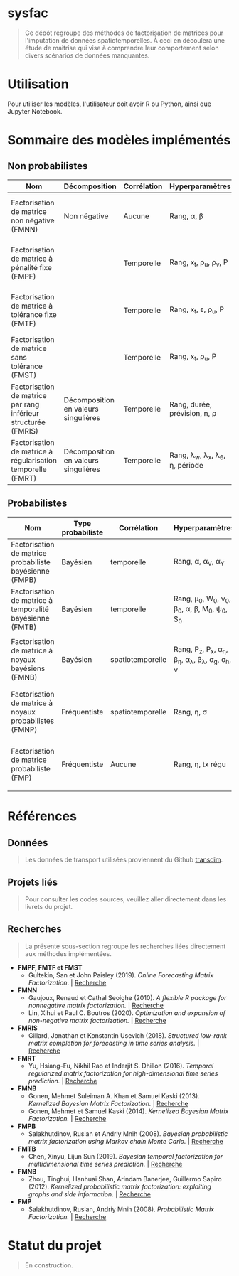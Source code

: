# sysfac

> Ce dépôt regroupe des méthodes de factorisation de matrices pour l'imputation de données spatiotemporelles. À ceci en découlera une étude de maitrise qui vise à comprendre leur comportement selon divers scénarios de données manquantes. 

# Utilisation

Pour utiliser les modèles, l'utilisateur doit avoir R ou Python, ainsi que Jupyter Notebook. 

# Sommaire des modèles implémentés

## Non probabilistes
| Nom | Décomposition | Corrélation | Hyperparamètres | Notes | Anglais |
| --- | --- | --- | --- | --- | --- | 
| Factorisation de matrice non négative (FMNN) | Non négative | Aucune | <p>Rang,  &alpha;,  &beta;</p> |  | Non-negative matrix factorization (NNMF) |
| Factorisation de matrice à pénalité fixe (FMPF) |  | Temporelle | <p>Rang,  x<sub>t</sub>,  &rho;<sub>u</sub>,  &rho;<sub>v</sub>,  P</p> | Apprentissage incrémental | Fixed penalty matrix factorization (FPMF) |
| Factorisation de matrice à tolérance fixe (FMTF) |  | Temporelle | <p>Rang,  x<sub>t</sub>,  &epsilon;,  &rho;<sub>u</sub>,  P</p> | Apprentissage incrémental | Fixed tolerance matrix factorization (FTMF) |
| Factorisation de matrice sans tolérance (FMST) |  | Temporelle | <p>Rang,  x<sub>t</sub>,  &rho;<sub>u</sub>,  P</p> | Apprentissage incrémental | Zero tolerance matrix factorization (ZTMF) |
| Factorisation de matrice par rang inférieur structurée (FMRIS) | Décomposition en valeurs singulières | Temporelle | <p>Rang,  durée,  prévision,  n,  &rho;</p> | Ligne par ligne | Structured low rank matrix completion (SLRMC) |
| Factorisation de matrice à régularisation temporelle (FMRT) | Décomposition en valeurs singulières | Temporelle | <p>Rang,  &lambda;<sub>w</sub>,  &lambda;<sub>x</sub>,  &lambda;<sub>&theta;</sub>,  &eta;,  période</p> |  | Temporal regularized matrix factorization (TRMF) |

## Probabilistes
| Nom | Type probabiliste | Corrélation | Hyperparamètres | Optimisation | Notes | Anglais |
| --- | --- | --- | --- | --- | --- | --- |
| Factorisation de matrice probabiliste bayésienne (FMPB) | Bayésien | temporelle | <p>Rang,  &alpha;,  &alpha;<sub>V</sub>,  &alpha;<sub>Y</sub></p> | MCCM |  | Bayesian probabilistic matrix factorization (BPMF) |
| Factorisation de matrice à temporalité bayésienne (FMTB) | Bayésien | temporelle | <p>Rang,  &mu;<sub>0</sub>,  W<sub>0</sub>,  &nu;<sub>0</sub>,  &beta;<sub>0</sub>,  &alpha;,  &beta;,  M<sub>0</sub>,  &psi;<sub>0</sub>,  S<sub>0</sub></p> | MCCM |  | Bayesian temporal matrix factorization (BTMF) |
| Factorisation de matrice à noyaux bayésiens (FMNB) | Bayésien | spatiotemporelle | <p>Rang,  P<sub>z</sub>,  P<sub>x</sub>,  &alpha;<sub>&eta;</sub>,  &beta;<sub>&eta;</sub>,  &alpha;<sub>&lambda;</sub>,  &beta;<sub>&lambda;</sub>,  &sigma;<sub>g</sub>,  &sigma;<sub>h</sub>,  &nu;</p> | Variationel |  Noyaux : <p>Exponentiel<br>Gaussien<br>Périodique<p> | Kernelized bayesian matrix factorization (KBMF) |
| Factorisation de matrice à noyaux probabilistes (FMNP) | Fréquentiste | spatiotemporelle | <p>Rang,  &eta;,  &sigma;</p> | DG/DGS |  Noyaux : <p>Exponentiel<br>Gaussien<br>Périodique<p> | Kernelized probabilistic matrix factorization (KPMF) |
| Factorisation de matrice probabiliste (FMP) | Fréquentiste| Aucune | <p>Rang,  &eta;,  tx régu</p> | DG | Variantes : <p>Prieures adaptatives<br>Contraintes</p> | Probabilistic matrix factorization (PMF) |


# Références
## Données
> Les données de transport utilisées proviennent du Github [transdim](https://github.com/xinychen/transdim). 

## Projets liés
> Pour consulter les codes sources, veuillez aller directement dans les livrets du projet. 

## Recherches
> La présente sous-section regroupe les recherches liées directement aux méthodes implémentées.

- **FMPF,  FMTF  et  FMST**
  - Gultekin, San et John Paisley (2019). *Online Forecasting Matrix Factorization*. | [Recherche](https://arxiv.org/abs/1712.08734)  
- **FMNN**
  - Gaujoux, Renaud et Cathal Seoighe (2010). *A flexible R package for nonnegative matrix factorization.* | [Recherche](https://bmcbioinformatics.biomedcentral.com/articles/10.1186/1471-2105-11-367)  
  - Lin, Xihui et Paul C. Boutros (2020). *Optimization and expansion of non-negative matrix factorization.* | [Recherche](https://www.ncbi.nlm.nih.gov/pmc/articles/PMC6945623/)  
- **FMRIS**
  - Gillard, Jonathan et Konstantin Usevich (2018). *Structured low-rank matrix completion for forecasting in time series analysis.* | [Recherche](https://arxiv.org/abs/1802.08242)  
- **FMRT**
  - Yu, Hsiang-Fu, Nikhil Rao et Inderjit S. Dhillon (2016). *Temporal regularized matrix factorization for high-dimensional time series prediction.* | [Recherche](https://papers.nips.cc/paper/6160-temporal-regularized-matrix-factorization-for-high-dimensional-time-series-prediction)  
- **FMNB**
  - Gonen, Mehmet Suleiman A. Khan et Samuel Kaski (2013). *Kernelized Bayesian Matrix Factorization.* | [Recherche](http://proceedings.mlr.press/v28/gonen13a.html)  
  - Gonen, Mehmet et Samuel Kaski (2014). *Kernelized Bayesian Matrix Factorization.* | [Recherche](10.1109/TPAMI.2014.2313125)  
- **FMPB**
  - Salakhutdinov, Ruslan et Andriy Mnih (2008). *Bayesian probabilistic matrix factorization using Markov chain Monte Carlo.* | [Recherche](https://doi.org/10.1145/1390156.1390267)  
- **FMTB**
  - Chen, Xinyu, Lijun Sun (2019). *Bayesian temporal factorization for multidimensional time series prediction.* | [Recherche](https://arxiv.org/abs/1910.06366)  
- **FMNB**
  - Zhou, Tinghui, Hanhuai Shan, Arindam Banerjee, Guillermo Sapiro (2012). *Kernelized probabilistic matrix factorization: exploiting graphs and side information.* | [Recherche](https://people.eecs.berkeley.edu/~tinghuiz/papers/sdm12_kpmf.pdf)  
- **FMP**
  - Salakhutdinov, Ruslan, Andriy Mnih (2008). *Probabilistic Matrix Factorization.* | [Recherche](https://dl.acm.org/doi/10.5555/2981562.2981720)  


# Statut du projet
> En construction.


